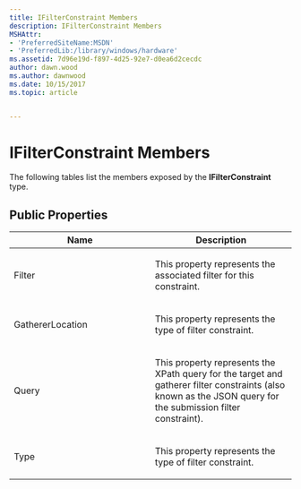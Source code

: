 ```yaml
---
title: IFilterConstraint Members
description: IFilterConstraint Members
MSHAttr:
- 'PreferredSiteName:MSDN'
- 'PreferredLib:/library/windows/hardware'
ms.assetid: 7d96e19d-f897-4d25-92e7-d0ea6d2cecdc
author: dawn.wood
ms.author: dawnwood
ms.date: 10/15/2017
ms.topic: article


---
```


# IFilterConstraint Members


The following tables list the members exposed by the **IFilterConstraint** type.

## <span id="Public_Properties"></span><span id="public_properties"></span><span id="PUBLIC_PROPERTIES"></span>Public Properties


<table>
<colgroup>
<col width="50%" />
<col width="50%" />
</colgroup>
<thead>
<tr class="header">
<th>Name</th>
<th>Description</th>
</tr>
</thead>
<tbody>
<tr class="odd">
<td><p>Filter</p></td>
<td><p>This property represents the associated filter for this constraint.</p></td>
</tr>
<tr class="even">
<td><p>GathererLocation</p></td>
<td><p>This property represents the type of filter constraint.</p></td>
</tr>
<tr class="odd">
<td><p>Query</p></td>
<td><p>This property represents the XPath query for the target and gatherer filter constraints (also known as the JSON query for the submission filter constraint).</p></td>
</tr>
<tr class="even">
<td><p>Type</p></td>
<td><p>This property represents the type of filter constraint.</p></td>
</tr>
</tbody>
</table>

 

 

 






